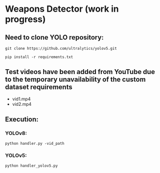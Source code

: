 # Weapons Detector (work in progress)
## Need to clone YOLO repository:
```git clone https://github.com/ultralytics/yolov5.git```

```pip install -r requirements.txt```
## Test videos have been added from YouTube due to the temporary unavailability of the custom dataset requirements
- vid1.mp4
- vid2.mp4
## Execution:
### YOLOv8:
```python handler.py -vid_path```
### YOLOv5:
```python handler_yolov5.py```
